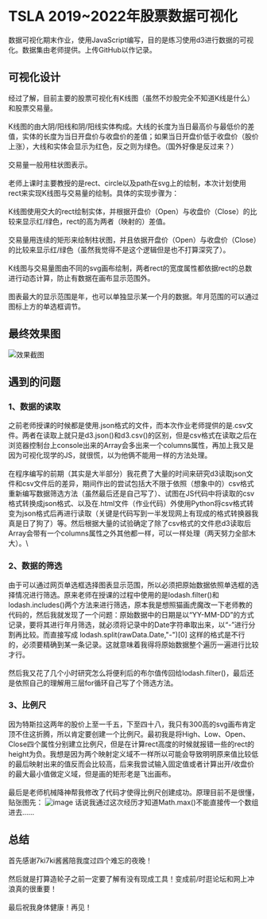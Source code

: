 # TSLA 2019~2022年股票数据可视化
数据可视化期末作业，使用JavaScript编写，目的是练习使用d3进行数据的可视化。数据集由老师提供。上传GitHub以作记录。
## 可视化设计
经过了解，目前主要的股票可视化有K线图（虽然不炒股完全不知道K线是什么）和股票交易量。\
\
K线图的由大阴/阳线和阴/阳线实体构成。大线的长度为当日最高价与最低价的差值，实体的长度为当日开盘价与收盘价的差值；如果当日开盘价低于收盘价（股价上涨），大线和实体会显示为红色，反之则为绿色。（国外好像是反过来？）\
\
交易量一般用柱状图表示。\
\
老师上课时主要教授的是rect、circle以及path在svg上的绘制，本次计划使用rect来实现K线图与交易量的绘制。具体的实现步骤为：\
\
K线图使用交大的rect绘制实体，并根据开盘价（Open）与收盘价（Close）的比较来显示红/绿色，rect的高为两者（映射的）差值。\
\
交易量用连续的矩形来绘制柱状图，并且依据开盘价（Open）与收盘价（Close）的比较来显示红/绿色（虽然我觉得不是这个逻辑但是也不打算深究了）。\
\
K线图与交易量图由不同的svg画布绘制，两者rect的宽度属性都依据rect的总数进行动态计算，防止有数据在画布显示范围外。\
\
图表最大的显示范围是年，也可以单独显示某一个月的数据。年月范围的可以通过图标上方的单选框调节。
## 最终效果图
![效果截图](https://user-images.githubusercontent.com/95087553/170284615-0f028fe7-6b3e-40c0-9bb1-b00317ed13fb.png)
## 遇到的问题
### 1、数据的读取
之前老师授课的时候都是使用.json格式的文件，而本次作业老师提供的是.csv文件。两者在读取上就只是d3.json()和d3.csv()的区别，但是csv格式在读取之后在浏览器控制台上console出来的Array会多出来一个columns属性，再加上我又是因为可视化现学的JS，就很慌，以为他俩不能用一样的方法处理。\
\
在程序编写的前期（其实是大半部分）我花费了大量的时间来研究d3读取json文件和csv文件后的差异，期间作出的尝试包括大不限于依照（想象中的）csv格式重新编写数据筛选方法（虽然最后还是自己写了）、试图在JS代码中将读取的csv格式转换成json格式、以及在.html文件（作业代码）外使用Python将csv格式转变为json格式后再进行读取（关键是代码写到一半发现网上有现成的格式转换器我真是日了狗了）等。然后根据大量的试验确定了除了csv格式的文件悲d3读取后Array会带有一个columns属性之外其他都一样，可以一样处理（两天努力全部木大）。\
### 2、数据的筛选
由于可以通过网页单选框选择图表显示范围，所以必须把原始数据依照单选框的选择情况进行筛选。原来老师在授课的过程中使用的是lodash.filter()和lodash.includes()两个方法来进行筛选，原本我是想照猫画虎魔改一下老师教的代码的，然后我就发现了一个问题：原始数据中的日期是以“YY-MM-DD”的方式记录，要将其进行年月筛选，就必须将记录中的Date字符串取出来，以“-”进行分割再比较。而直接写成&nbsp;lodash.split(rawData.Date,"-")[0]&nbsp;这样的格式是不行的，必须要精确到某一条记录。这就意味着我得将原始数据整个遍历一遍进行比较才行。\
\
然后我又花了几个小时研究怎么将便利后的布尔值传回给lodash.filter()，最后还是依照自己的理解用三层for循环自己写了个筛选方法。
### 3、比例尺
因为特斯拉这两年的股价上至一千五，下至四十八，我只有300高的svg画布肯定顶不住这折腾，所以肯定要创建一个比例尺。最初我是将High、Low、Open、Close四个属性分别建立比例尺，但是在计算rect高度的时候就报错一些的rect的height为负。我想是因为两个映射定义域不一样所以可能会导致明明原来值比较低的最后映射出来的值反而会比较高，后来我尝试输入固定值或者计算出开/收盘价的最大最小值做定义域，但是画的矩形老是飞出画布。\
\
最后是老师机械降神帮我修改了代码才使得比例尺创建成功。原理目前不是很懂，贴张图先：
![image](https://user-images.githubusercontent.com/95087553/170301294-1ca4d284-530b-4668-9224-598be87b6114.png)
话说我通过这次经历才知道Math.max()不能直接传一个数组进去……
## 总结
首先感谢7ki7ki酱酱陪我度过四个难忘的夜晚！ \
\
然后就是打算造轮子之前一定要了解有没有现成工具！变成前/时逛论坛和网上冲浪真的很重要！\
\
最后祝我身体健康！再见！
